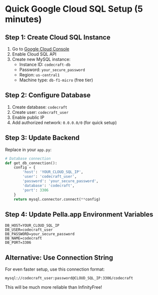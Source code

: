 # Quick Google Cloud SQL Setup (5 minutes)

## Step 1: Create Cloud SQL Instance
1. Go to [Google Cloud Console](https://console.cloud.google.com)
2. Enable Cloud SQL API
3. Create new MySQL instance:
   - Instance ID: `codecraft-db`
   - Password: `your_secure_password`
   - Region: `us-central1`
   - Machine type: `db-f1-micro` (free tier)

## Step 2: Configure Database
1. Create database: `codecraft`
2. Create user: `codecraft_user`
3. Enable public IP
4. Add authorized network: `0.0.0.0/0` (for quick setup)

## Step 3: Update Backend
Replace in your `app.py`:
```python
# Database connection
def get_db_connection():
    config = {
        'host': 'YOUR_CLOUD_SQL_IP',
        'user': 'codecraft_user',
        'password': 'your_secure_password',
        'database': 'codecraft',
        'port': 3306
    }
    return mysql.connector.connect(**config)
```

## Step 4: Update Pella.app Environment Variables
```
DB_HOST=YOUR_CLOUD_SQL_IP
DB_USER=codecraft_user
DB_PASSWORD=your_secure_password
DB_NAME=codecraft
DB_PORT=3306
```

## Alternative: Use Connection String
For even faster setup, use this connection format:
```
mysql://codecraft_user:password@CLOUD_SQL_IP:3306/codecraft
```

This will be much more reliable than InfinityFree!